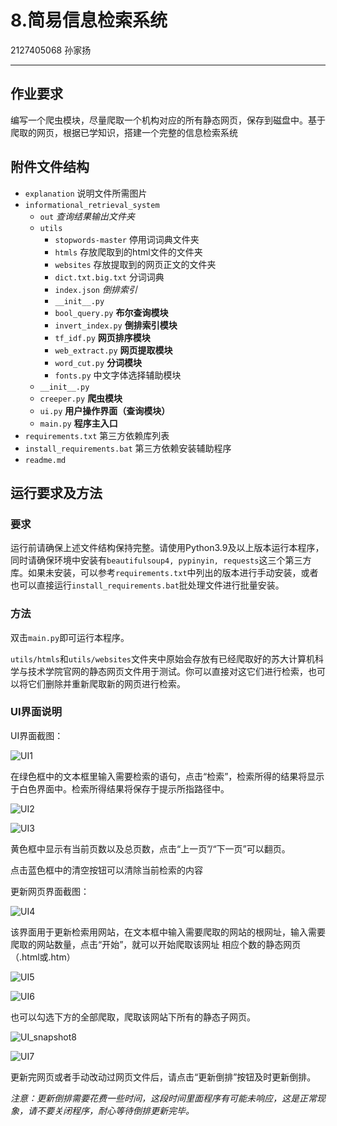 # 8.简易信息检索系统

2127405068 孙家扬

----

## 作业要求

编写一个爬虫模块，尽量爬取一个机构对应的所有静态网页，保存到磁盘中。基于爬取的网页，根据已学知识，搭建一个完整的信息检索系统

## 附件文件结构
* ```explanation```  说明文件所需图片
* ```informational_retrieval_system```
  * ```out```  *查询结果输出文件夹*
  * ```utils```
    * ```stopwords-master```  停用词词典文件夹
    * ```htmls```  存放爬取到的html文件的文件夹
    * ```websites```  存放提取到的网页正文的文件夹
    * ```dict.txt.big.txt```  分词词典
    * ```index.json```  *倒排索引*
    * ```__init__.py```
    * ```bool_query.py```  **布尔查询模块**
    * ```invert_index.py```  **倒排索引模块**
    * ```tf_idf.py```  **网页排序模块**
    * ```web_extract.py```  **网页提取模块**
    * ```word_cut.py```  **分词模块**
    * ```fonts.py```  中文字体选择辅助模块
  * ```__init__.py```
  * ```creeper.py```  **爬虫模块**
  * ```ui.py```  **用户操作界面（查询模块）**
  * ```main.py```  **程序主入口**
* ```requirements.txt```  第三方依赖库列表
* ```install_requirements.bat```  第三方依赖安装辅助程序
* ```readme.md```

## 运行要求及方法

### 要求

运行前请确保上述文件结构保持完整。请使用Python3.9及以上版本运行本程序，同时请确保环境中安装有```beautifulsoup4, pypinyin, requests```这三个第三方库。如果未安装，可以参考```requirements.txt```中列出的版本进行手动安装，或者也可以直接运行```install_requirements.bat```批处理文件进行批量安装。

### 方法
双击```main.py```即可运行本程序。

```utils/htmls```和```utils/websites```文件夹中原始会存放有已经爬取好的苏大计算机科学与技术学院官网的静态网页文件用于测试。你可以直接对这它们进行检索，也可以将它们删除并重新爬取新的网页进行检索。

### UI界面说明

UI界面截图：

![UI1](./explanation/UI_snapshot1.png)

在绿色框中的文本框里输入需要检索的语句，点击“检索”，检索所得的结果将显示于白色界面中。检索所得结果将保存于提示所指路径中。

![UI2](./explanation/UI_snapshot2.png)

![UI3](./explanation/UI_snapshot3.png)

黄色框中显示有当前页数以及总页数，点击“上一页”/“下一页”可以翻页。

点击蓝色框中的清空按钮可以清除当前检索的内容

更新网页界面截图：

![UI4](./explanation/UI_snapshot4.png)

该界面用于更新检索用网站，在文本框中输入需要爬取的网站的根网址，输入需要爬取的网站数量，点击“开始”，就可以开始爬取该网址
相应个数的静态网页（.html或.htm）

![UI5](./explanation/UI_snapshot5.png)

![UI6](./explanation/UI_snapshot6.png)

也可以勾选下方的全部爬取，爬取该网站下所有的静态子网页。

![UI_snapshot8](E:\Progress\InformationRetrieval\作业\8\explanation\UI_snapshot8.png)

![UI7](./explanation/UI_snapshot7.png)

更新完网页或者手动改动过网页文件后，请点击“更新倒排”按钮及时更新倒排。

*注意：更新倒排需要花费一些时间，这段时间里面程序有可能未响应，这是正常现象，请不要关闭程序，耐心等待倒排更新完毕。*